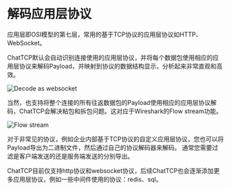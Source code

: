 # 解码应用层协议

应用层即OSI模型的第七层，常用的基于TCP协议的应用层协议如HTTP、WebSocket。

ChatTCP默认会自动识别连接使用的应用层协议，并将每个数据包使用相应的应用层协议来解码Payload，并映射到协议的数据结构显示，分析起来非常直观和高效。

![Decode as websocket](/images/decode-application-layer-protocols/chat-payload-websocket.png)

当然，也支持将整个连接的所有往返数据包的Payload使用相应的应用层协议解码，ChatTCP会解决粘包和拆包问题。这对应于Wireshark的Flow stream功能。

![Flow stream](/images/decode-application-layer-protocols/flow-stream-decode-app-layer-protocol.png)

对于非常见的协议，例如企业内部基于TCP协议的自定义应用层协议，您也可以将Payload导出为二进制文件，然后通过自己的协议解码器来解码。
通常您需要过滤是客户端发送的还是服务端发送的分别导出。

ChatTCP目前仅支持http协议和websocket协议，后续ChatTCP也会逐渐添加更多应用层协议，例如一些中间件使用的协议：redis、sql。

